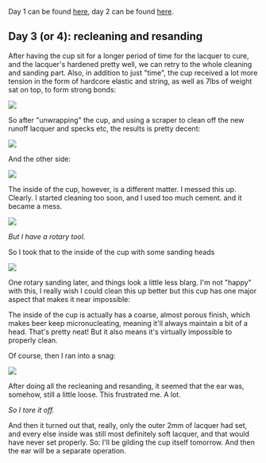Day 1 can be found [here](http://pomax.github.io/1427735674150), day 2 can be found [here](http://pomax.github.io/1427757681603).

## Day 3 (or 4): recleaning and resanding

After having the cup sit for a longer period of time for the lacquer to cure, and the lacquer's hardened pretty well, we can retry to the whole cleaning and sanding part. Also, in addition to just "time", the cup received a lot more tension in the form of hardcore elastic and string, as well as 7lbs of weight sat on top, to form strong bonds:

<img src="/gh-weblog-2/images/kintsugi/day 4/more elastic.jpg">

So after "unwrapping" the cup, and using a scraper to clean off the new runoff lacquer and specks etc, the results is pretty decent:

<img src="/gh-weblog-2/images/kintsugi/day 4/cleaned.jpg">

And the other side:

<img src="/gh-weblog-2/images/kintsugi/day 4/cleaned2.jpg">

The inside of the cup, however, is a different matter. I messed this up. Clearly. I started cleaning too soon, and I used too much cement. and it became a mess.

<img src="/gh-weblog-2/images/kintsugi/day 4/blarg.jpg">

*But I have a rotary tool.*

So I took that to the inside of the cup with some sanding heads

<img src="/gh-weblog-2/images/kintsugi/day 4/less blarg.jpg">

One rotary sanding later, and things look a little less blarg. I'm not "happy" with this, I really wish I could clean this up better but this cup has one major aspect that makes it near impossible:

The inside of the cup is actually has a coarse, almost porous finish, which makes beer keep micronucleating, meaning it'll always maintain a bit of a head. That's pretty neat! But it also means it's virtually impossible to properly clean.

Of course, then I ran into a snag:

<img src="/gh-weblog-2/images/kintsugi/day 4/or not.jpg">

After doing all the recleaning and resanding, it seemed that the ear was, somehow, still a little loose. This frustrated me. A lot.

*So I tore it off.*

And then it turned out that, really, only the outer 2mm of lacquer had set, and every else inside was still most definitely soft lacquer, and that would have never set properly. So: I'll be gilding the cup itself tomorrow. And then the ear will be a separate operation.